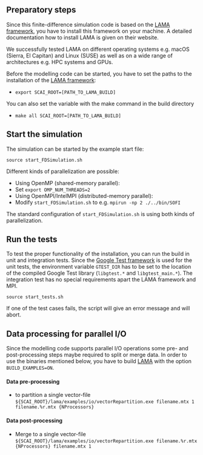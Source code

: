 ## Preparatory steps

Since this finite-difference simulation code is based on the [LAMA framework](www.libama.org), you have to install this framework on your machine. A detailed documentation how to install LAMA is given on their website.

We successfully tested LAMA on different operating systems e.g. macOS (Sierra, El Capitan) and Linux (SUSE) as well as on a wide range of architectures e.g. HPC systems and GPUs.

Before the modelling code can be started, you have to set the paths to the installation of the [LAMA framework](www.libama.org):
- `export SCAI_ROOT=[PATH_TO_LAMA_BUILD]`

You can also set the variable with the make command in the build directory
- `make all SCAI_ROOT=[PATH_TO_LAMA_BUILD]`


## Start the simulation
The simulation can be started by the example start file:

 ``source start_FDSimulation.sh``

Different kinds of parallelization are possible:

- Using OpenMP (shared-memory parallel):
 - Set `export OMP_NUM_THREADS=2`
- Using OpenMPI/IntelMPI (distributed-memory parallel):
 - Modify `start_FDSimulation.sh` to e.g. `mpirun -np 2 ./../bin/SOFI`

The standard configuration of `start_FDSimulation.sh` is using both kinds of parallelization.

## Run the tests
To test the proper functionality of the installation, you can run the build in unit and integration tests.
Since the [Google Test framework](https://github.com/google/googletest) is used for the unit tests, the environment variable `GTEST_DIR` has to be set to the location of the compiled Google Test library (`libgtest.*` and `libgtest_main.*`). The integration test has no special requirements apart the LAMA framework and MPI.

``source start_tests.sh``

If one of the test cases fails, the script will give an error message and will abort.

## Data processing for parallel I/O

Since the modelling code supports parallel I/O operations some pre- and post-processing steps maybe required to split or merge data. In order to use the binaries mentioned below, you have to build [LAMA](www.libama.org) with the option `BUILD_EXAMPLES=ON`.

#### Data pre-processing
- to partition a single vector-file `${SCAI_ROOT}/lama/examples/io/vectorRepartition.exe filename.mtx 1 filename.%r.mtx {NProcessors}`

#### Data post-processing
- Merge to a single vector-file `${SCAI_ROOT}/lama/examples/io/vectorRepartition.exe filename.%r.mtx {NProcessors} filename.mtx 1`

